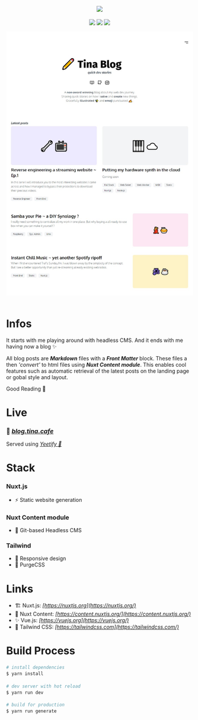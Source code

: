 
<p align="center">
    <img src="https://emojipedia-us.s3.dualstack.us-west-1.amazonaws.com/thumbs/120/microsoft/209/pencil_270f.png"/>
    <br/>
    <br/>
    <img src="https://img.shields.io/badge/nuxt.js--00C58E?style=for-the-badge&logo=nuxt.js"/>
    <img src="https://img.shields.io/badge/vue--4FC08D?style=for-the-badge&logo=vue.js"/>
    <img src="https://img.shields.io/badge/tailwind--38B2AC?style=for-the-badge&logo=tailwind%20css"/>
</p>

<p align="center">
    <img src="./.github/cover.jpg"/>
    <br/>
    <br/>
</p>

# Infos

It starts with me playing around with headless CMS. And it ends with me having now a blog ✨

All blog posts are ***Markdown*** files with a ***Front Matter*** block. These files a then *'convert'* to html files using ***Nuxt Content module***. This enables cool features such as automatic retrieval of the latest posts on the landing page or gobal style and layout.

Good Reading 💖

# Live

### 🔗 ***[blog.tina.cafe](http://blog.tina.cafe/)***
Served using *[Yeetify 💨](https://github.com/tinawng/yeetify)*

# Stack

### Nuxt.js
- ⚡️ Static website generation
### Nuxt Content module
- 📄 Git-based Headless CMS
### Tailwind
- 💄 Responsive design
- 🎨 PurgeCSS

# Links

- 🏗️ Nuxt.js: *[https://nuxtjs.org](https://nuxtjs.org/)*
- 📄 Nuxt Content: *[https://content.nuxtjs.org/](https://content.nuxtjs.org/)*
- ✨ Vue.js: *[https://vuejs.org](https://vuejs.org/)*
- 💄 Tailwind CSS: *[https://tailwindcss.com](https://tailwindcss.com/)*

# Build Process

```bash
# install dependencies
$ yarn install

# dev server with hot reload
$ yarn run dev

# build for production
$ yarn run generate
```